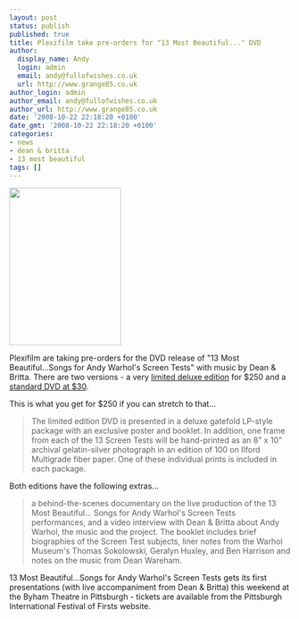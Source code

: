 ```yaml
---
layout: post
status: publish
published: true
title: Plexifilm take pre-orders for "13 Most Beautiful..." DVD
author:
  display_name: Andy
  login: admin
  email: andy@fullofwishes.co.uk
  url: http://www.grange85.co.uk
author_login: admin
author_email: andy@fullofwishes.co.uk
author_url: http://www.grange85.co.uk
date: '2008-10-22 22:18:20 +0100'
date_gmt: '2008-10-22 22:18:20 +0100'
categories:
- news
- dean & britta
- 13 most beautiful
tags: []
---
```

<div class="imagebox-a"><img src="http://www.fullofwishes.co.uk/wp/wp-content/uploads/2008/10/item_36_cover_medium.jpg" alt="" title="item_36_cover_medium" width="200" height="282" class="alignnone size-full wp-image-894" /></div>
<p>Plexifilm are taking pre-orders for the DVD release of "13 Most Beautiful...Songs for Andy Warhol's Screen Tests" with music by Dean & Britta. There are two versions - a very <a href="http://web.archive.org/web/20131101032103/http://plexifilm.com/title.php?id=35">limited deluxe edition</a> for $250 and a <a href="http://web.archive.org/web/20131101034703/http://plexifilm.com/title.php?id=36">standard DVD at $30</a>.</p>
<p>This is what you get for $250 if you can stretch to that...</p>
<blockquote><p>
The limited edition DVD is presented in a deluxe gatefold LP-style package with an exclusive poster and booklet. In addition, one frame from each of the 13 Screen Tests will be hand-printed as an 8" x 10" archival gelatin-silver photograph in an edition of 100 on Ilford Multigrade fiber paper. One of these individual prints is included in each package.</p></blockquote>
<p>Both editions have the following extras...</p>
<blockquote><p>a behind-the-scenes documentary on the live production of the 13 Most Beautiful... Songs for Andy Warhol's Screen Tests performances, and a video interview with Dean & Britta about Andy Warhol, the music and the project. The booklet includes brief biographies of the Screen Test subjects, liner notes from the Warhol Museum's Thomas Sokolowski, Geralyn Huxley, and Ben Harrison and notes on the music from Dean Wareham.</p></blockquote>
<p>13 Most Beautiful...Songs for Andy Warhol's Screen Tests gets its first presentations (with live accompaniment from Dean & Britta) this weekend at the Byham Theatre in Pittsburgh - tickets are available from the <span class="removed_link" title="http://www.pifof.org/events_13.html">Pittsburgh International Festival of Firsts website</span>.</p>

